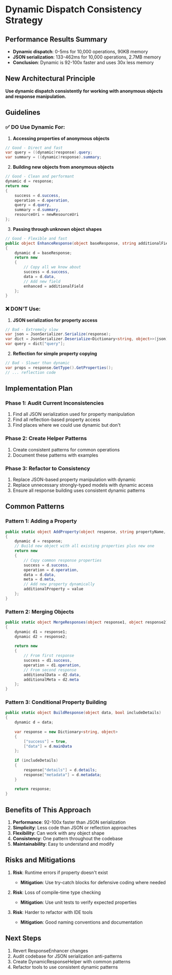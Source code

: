 # Dynamic Dispatch Consistency Strategy

## Performance Results Summary
- **Dynamic dispatch**: 0-5ms for 10,000 operations, 90KB memory
- **JSON serialization**: 133-462ms for 10,000 operations, 2.7MB memory
- **Conclusion**: Dynamic is 92-100x faster and uses 30x less memory

## New Architectural Principle

**Use dynamic dispatch consistently for working with anonymous objects and response manipulation.**

## Guidelines

### ✅ DO Use Dynamic For:

1. **Accessing properties of anonymous objects**
```csharp
// Good - Direct and fast
var query = ((dynamic)response).query;
var summary = ((dynamic)response).summary;
```

2. **Building new objects from anonymous objects**
```csharp
// Good - Clean and performant
dynamic d = response;
return new
{
    success = d.success,
    operation = d.operation,
    query = d.query,
    summary = d.summary,
    resourceUri = newResourceUri
};
```

3. **Passing through unknown object shapes**
```csharp
// Good - Flexible and fast
public object EnhanceResponse(object baseResponse, string additionalField)
{
    dynamic d = baseResponse;
    return new
    {
        // Copy all we know about
        success = d.success,
        data = d.data,
        // Add new field
        enhanced = additionalField
    };
}
```

### ❌ DON'T Use:

1. **JSON serialization for property access**
```csharp
// Bad - Extremely slow
var json = JsonSerializer.Serialize(response);
var dict = JsonSerializer.Deserialize<Dictionary<string, object>>(json);
var query = dict["query"];
```

2. **Reflection for simple property copying**
```csharp
// Bad - Slower than dynamic
var props = response.GetType().GetProperties();
// ... reflection code
```

## Implementation Plan

### Phase 1: Audit Current Inconsistencies
1. Find all JSON serialization used for property manipulation
2. Find all reflection-based property access
3. Find places where we could use dynamic but don't

### Phase 2: Create Helper Patterns
1. Create consistent patterns for common operations
2. Document these patterns with examples

### Phase 3: Refactor to Consistency
1. Replace JSON-based property manipulation with dynamic
2. Replace unnecessary strongly-typed models with dynamic access
3. Ensure all response building uses consistent dynamic patterns

## Common Patterns

### Pattern 1: Adding a Property
```csharp
public static object AddProperty(object response, string propertyName, object value)
{
    dynamic d = response;
    // Build new object with all existing properties plus new one
    return new
    {
        // Copy common response properties
        success = d.success,
        operation = d.operation,
        data = d.data,
        meta = d.meta,
        // Add new property dynamically
        additionalProperty = value
    };
}
```

### Pattern 2: Merging Objects
```csharp
public static object MergeResponses(object response1, object response2)
{
    dynamic d1 = response1;
    dynamic d2 = response2;
    
    return new
    {
        // From first response
        success = d1.success,
        operation = d1.operation,
        // From second response  
        additionalData = d2.data,
        additionalMeta = d2.meta
    };
}
```

### Pattern 3: Conditional Property Building
```csharp
public static object BuildResponse(object data, bool includeDetails)
{
    dynamic d = data;
    
    var response = new Dictionary<string, object>
    {
        ["success"] = true,
        ["data"] = d.mainData
    };
    
    if (includeDetails)
    {
        response["details"] = d.details;
        response["metadata"] = d.metadata;
    }
    
    return response;
}
```

## Benefits of This Approach

1. **Performance**: 92-100x faster than JSON serialization
2. **Simplicity**: Less code than JSON or reflection approaches
3. **Flexibility**: Can work with any object shape
4. **Consistency**: One pattern throughout the codebase
5. **Maintainability**: Easy to understand and modify

## Risks and Mitigations

1. **Risk**: Runtime errors if property doesn't exist
   - **Mitigation**: Use try-catch blocks for defensive coding where needed
   
2. **Risk**: Loss of compile-time type checking
   - **Mitigation**: Use unit tests to verify expected properties
   
3. **Risk**: Harder to refactor with IDE tools
   - **Mitigation**: Good naming conventions and documentation

## Next Steps

1. Revert ResponseEnhancer changes
2. Audit codebase for JSON serialization anti-patterns
3. Create DynamicResponseHelper with common patterns
4. Refactor tools to use consistent dynamic patterns